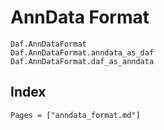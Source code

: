 # AnnData Format

```@docs
Daf.AnnDataFormat
Daf.AnnDataFormat.anndata_as_daf
Daf.AnnDataFormat.daf_as_anndata
```

## Index

```@index
Pages = ["anndata_format.md"]
```
